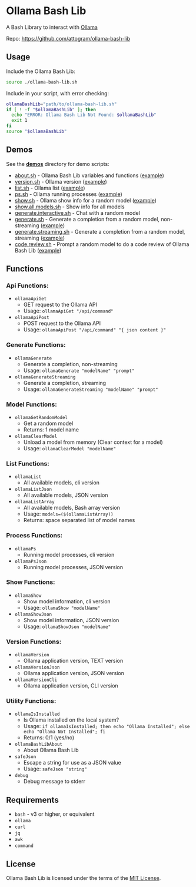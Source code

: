 # Ollama Bash Lib

A Bash Library to interact with [Ollama](https://github.com/ollama/ollama)

Repo: https://github.com/attogram/ollama-bash-lib

## Usage

Include the Ollama Bash Lib:
```bash
source ./ollama-bash-lib.sh
```

Include in your script, with error checking:
```bash
ollamaBashLib="path/to/ollama-bash-lib.sh"
if [ ! -f "$ollamaBashLib" ]; then
  echo "ERROR: Ollama Bash Lib Not Found: $ollamaBashLib"
  exit 1
fi
source "$ollamaBashLib"
```

## Demos

See the **[demos](demos)** directory for demo scripts:

* [about.sh](demos/about.sh) - Ollama Bash Lib variables and functions ([example](demos/about.txt))
* [version.sh](demos/version.sh) - Ollama version ([example](demos/version.txt))
* [list.sh](demos/list.sh) - Ollama list ([example](demos/list.txt))
* [ps.sh](demos/ps.sh) - Ollama running processes ([example](demos/ps.txt))
* [show.sh](demos/show.sh) - Ollama show info for a random model ([example](demos/show.txt))
* [show.all.models.sh](demos/show.all.models.sh) - Show info for all models
* [generate.interactive.sh](demos/generate.interactive.sh) - Chat with a random model
* [generate.sh](demos/generate.sh) - Generate a completion from a random model, non-streaming ([example](demos/generate.txt))
* [generate.streaming.sh](demos/generate.streaming.sh) - Generate a completion from a random model, streaming ([example](demos/generate.streaming.txt))
* [code.review.sh](demos/code.review.sh) - Prompt a random model to do a code review of Ollama Bash Lib ([example](demos/code.review.txt))

## Functions

### Api Functions:
* ```ollamaApiGet```
  * GET request to the Ollama API
  * Usage: ```ollamaApiGet "/api/command"```
* ```ollamaApiPost```
  * POST request to the Ollama API
  * Usage: ```ollamaApiPost "/api/command" "{ json content }"```

### Generate Functions:
* ```ollamaGenerate```
  * Generate a completion, non-streaming
  * Usage: ```ollamaGenerate "modelName" "prompt"```
* ```ollamaGenerateStreaming```
  * Generate a completion, streaming
  * Usage: ```ollamaGenerateStreaming "modelName" "prompt"```

### Model Functions:
* ```ollamaGetRandomModel```
  * Get a random model
  * Returns: 1 model name
* ```ollamaClearModel```
  * Unload a model from memory (Clear context for a model)
  * Usage: ```ollamaClearModel "modelName"```

### List Functions:
* ```ollamaList```
  * All available models, cli version
* ```ollamaListJson```
  * All available models, JSON version
* ```ollamaListArray```
  * All available models, Bash array version
  * Usage: ```models=($(ollamaListArray))```
  * Returns: space separated list of model names

### Process Functions:
* ```ollamaPs```
  * Running model processes, cli version
* ```ollamaPsJson```
  * Running model processes, JSON version

### Show Functions:
* ```ollamaShow```
  * Show model information, cli version
  * Usage: ```ollamaShow "modelName"```
* ```ollamaShowJson```
  * Show model information, JSON version
  * Usage: ```ollamaShowJson "modelName"```

### Version Functions:
* ```ollamaVersion```
  * Ollama application version, TEXT version
* ```ollamaVersionJson```
  * Ollama application version, JSON version
* ```ollamaVersionCli```
  * Ollama application version, CLI version

### Utility Functions:
* ```ollamaIsInstalled```
  * Is Ollama installed on the local system?
  * Usage: ```if ollamaIsInstalled; then echo "Ollama Installed"; else echo "Ollama Not Installed"; fi```
  * Returns: 0/1 (yes/no)
* ```ollamaBashLibAbout```
  * About Ollama Bash Lib
* ```safeJson```
  * Escape a string for use as a JSON value
  * Usage: ```safeJson "string"```
* ```debug```
  * Debug message to stderr

## Requirements

* ```bash``` - v3 or higher, or equivalent
* ```ollama```
* ```curl```
* ```jq```
* ```awk```
* ```command```

## License

Ollama Bash Lib is licensed under the terms of the [MIT License](LICENSE).
